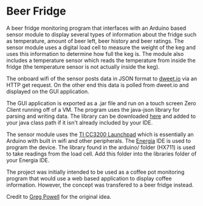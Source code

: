 # Beer Fridge
A beer fridge monitoring program that interfaces with an Arduino based sensor module to display several types of information about the fridge such as temperature, amount of beer left, beer history and beer ratings. The sensor module uses a digital load cell to measure the weight of the keg and uses this information to determine how full the keg is. The module also includes a temperature sensor which reads the temperature from inside the fridge (the temperature sensor is not actually inside the keg). 

The onboard wifi of the sensor posts data in JSON format to <a href="http://dweet.io/">dweet.io</a> via an HTTP get request. On the other end this data is polled from dweet.io and displayed on the GUI application.

The GUI application is exported as a .jar file and run on a touch screen Zero Client running off of a VM. The program uses the java-json library for parsing and writing data. The library can be downloaded <a href="http://www.java2s.com/Code/JarDownload/java/java-json.jar.zip">here</a> and added to your java class path if it isn't already included by your IDE.

The sensor module uses the <a href="https://store.ti.com/cc3200-launchxl.aspx">TI CC3200 Launchpad</a> which is essentially an Arduino with built in wifi and other peripherals. The <a href="http://energia.nu/">Energia</a> IDE is used to program the device. The library found in the arduino/ folder (HX711) is used to take readings from the load cell. Add this folder into the libraries folder of your Energia IDE.

The project was initially intended to be used as a coffee pot monitoring program that would use a web based application to display coffee information. However, the concept was transfered to a beer fridge instead.

Credit to <a href="https://www.linkedin.com/in/greg-powell-b3b88515/">Greg Powell</a> for the original idea.
